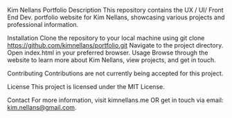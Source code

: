 Kim Nellans Portfolio
Description
This repository contains the UX / UI/ Front End Dev. portfolio website for Kim Nellans, showcasing various projects and professional information.

Installation
Clone the repository to your local machine using git clone https://github.com/kimnellans/portfolio.git
Navigate to the project directory.
Open index.html in your preferred browser.
Usage
Browse through the website to learn more about Kim Nellans, view projects, and get in touch.

Contributing
Contributions are not currently being accepted for this project.

License
This project is licensed under the MIT License.

Contact
For more information, visit kimnellans.me OR get in touch via email: kim.nellans@gmail.com.
